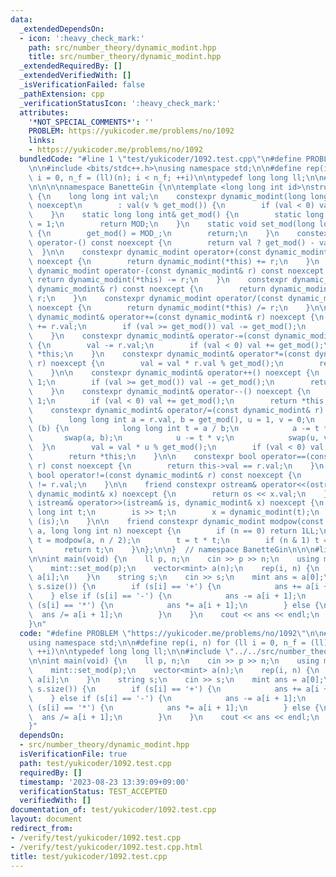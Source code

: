 ```yaml
---
data:
  _extendedDependsOn:
  - icon: ':heavy_check_mark:'
    path: src/number_theory/dynamic_modint.hpp
    title: src/number_theory/dynamic_modint.hpp
  _extendedRequiredBy: []
  _extendedVerifiedWith: []
  _isVerificationFailed: false
  _pathExtension: cpp
  _verificationStatusIcon: ':heavy_check_mark:'
  attributes:
    '*NOT_SPECIAL_COMMENTS*': ''
    PROBLEM: https://yukicoder.me/problems/no/1092
    links:
    - https://yukicoder.me/problems/no/1092
  bundledCode: "#line 1 \"test/yukicoder/1092.test.cpp\"\n#define PROBLEM \"https://yukicoder.me/problems/no/1092\"\
    \n\n#include <bits/stdc++.h>\nusing namespace std;\n\n#define rep(i, n) for (ll\
    \ i = 0, n_f = (ll)(n); i < n_f; ++i)\n\ntypedef long long ll;\n\n#line 1 \"src/number_theory/dynamic_modint.hpp\"\
    \n\n\n\nnamespace BanetteGin {\n\ntemplate <long long int id>\nstruct dynamic_modint\
    \ {\n    long long int val;\n    constexpr dynamic_modint(long long int v = 0)\
    \ noexcept\n        : val(v % get_mod()) {\n        if (val < 0) val += get_mod();\n\
    \    }\n    static long long int& get_mod() {\n        static long long int MOD\
    \ = 1;\n        return MOD;\n    }\n    static void set_mod(long long int MOD_)\
    \ {\n        get_mod() = MOD_;\n        return;\n    }\n    constexpr dynamic_modint\
    \ operator-() const noexcept {\n        return val ? get_mod() - val : 0;\n  \
    \  }\n\n    constexpr dynamic_modint operator+(const dynamic_modint& r) const\
    \ noexcept {\n        return dynamic_modint(*this) += r;\n    }\n    constexpr\
    \ dynamic_modint operator-(const dynamic_modint& r) const noexcept {\n       \
    \ return dynamic_modint(*this) -= r;\n    }\n    constexpr dynamic_modint operator*(const\
    \ dynamic_modint& r) const noexcept {\n        return dynamic_modint(*this) *=\
    \ r;\n    }\n    constexpr dynamic_modint operator/(const dynamic_modint& r) const\
    \ noexcept {\n        return dynamic_modint(*this) /= r;\n    }\n\n    constexpr\
    \ dynamic_modint& operator+=(const dynamic_modint& r) noexcept {\n        val\
    \ += r.val;\n        if (val >= get_mod()) val -= get_mod();\n        return *this;\n\
    \    }\n    constexpr dynamic_modint& operator-=(const dynamic_modint& r) noexcept\
    \ {\n        val -= r.val;\n        if (val < 0) val += get_mod();\n        return\
    \ *this;\n    }\n    constexpr dynamic_modint& operator*=(const dynamic_modint&\
    \ r) noexcept {\n        val = val * r.val % get_mod();\n        return *this;\n\
    \    }\n\n    constexpr dynamic_modint& operator++() noexcept {\n        val +=\
    \ 1;\n        if (val >= get_mod()) val -= get_mod();\n        return *this;\n\
    \    }\n    constexpr dynamic_modint& operator--() noexcept {\n        val -=\
    \ 1;\n        if (val < 0) val += get_mod();\n        return *this;\n    }\n\n\
    \    constexpr dynamic_modint& operator/=(const dynamic_modint& r) noexcept {\n\
    \        long long int a = r.val, b = get_mod(), u = 1, v = 0;\n        while\
    \ (b) {\n            long long int t = a / b;\n            a -= t * b;\n     \
    \       swap(a, b);\n            u -= t * v;\n            swap(u, v);\n      \
    \  }\n        val = val * u % get_mod();\n        if (val < 0) val += get_mod();\n\
    \        return *this;\n    }\n\n    constexpr bool operator==(const dynamic_modint&\
    \ r) const noexcept {\n        return this->val == r.val;\n    }\n    constexpr\
    \ bool operator!=(const dynamic_modint& r) const noexcept {\n        return this->val\
    \ != r.val;\n    }\n\n    friend constexpr ostream& operator<<(ostream& os, const\
    \ dynamic_modint& x) noexcept {\n        return os << x.val;\n    }\n\n    friend\
    \ istream& operator>>(istream& is, dynamic_modint& x) noexcept {\n        long\
    \ long int t;\n        is >> t;\n        x = dynamic_modint(t);\n        return\
    \ (is);\n    }\n\n    friend constexpr dynamic_modint modpow(const dynamic_modint&\
    \ a, long long int n) noexcept {\n        if (n == 0) return 1LL;\n        auto\
    \ t = modpow(a, n / 2);\n        t = t * t;\n        if (n & 1) t = t * a;\n \
    \       return t;\n    }\n};\n\n}  // namespace BanetteGin\n\n\n#line 11 \"test/yukicoder/1092.test.cpp\"\
    \n\nint main(void) {\n    ll p, n;\n    cin >> p >> n;\n    using mint = BanetteGin::dynamic_modint<0>;\n\
    \    mint::set_mod(p);\n    vector<mint> a(n);\n    rep(i, n) {\n        cin >>\
    \ a[i];\n    }\n    string s;\n    cin >> s;\n    mint ans = a[0];\n    rep(i,\
    \ s.size()) {\n        if (s[i] == '+') {\n            ans += a[i + 1];\n    \
    \    } else if (s[i] == '-') {\n            ans -= a[i + 1];\n        } else if\
    \ (s[i] == '*') {\n            ans *= a[i + 1];\n        } else {\n          \
    \  ans /= a[i + 1];\n        }\n    }\n    cout << ans << endl;\n    return 0;\n\
    }\n"
  code: "#define PROBLEM \"https://yukicoder.me/problems/no/1092\"\n\n#include <bits/stdc++.h>\n\
    using namespace std;\n\n#define rep(i, n) for (ll i = 0, n_f = (ll)(n); i < n_f;\
    \ ++i)\n\ntypedef long long ll;\n\n#include \"../../src/number_theory/dynamic_modint.hpp\"\
    \n\nint main(void) {\n    ll p, n;\n    cin >> p >> n;\n    using mint = BanetteGin::dynamic_modint<0>;\n\
    \    mint::set_mod(p);\n    vector<mint> a(n);\n    rep(i, n) {\n        cin >>\
    \ a[i];\n    }\n    string s;\n    cin >> s;\n    mint ans = a[0];\n    rep(i,\
    \ s.size()) {\n        if (s[i] == '+') {\n            ans += a[i + 1];\n    \
    \    } else if (s[i] == '-') {\n            ans -= a[i + 1];\n        } else if\
    \ (s[i] == '*') {\n            ans *= a[i + 1];\n        } else {\n          \
    \  ans /= a[i + 1];\n        }\n    }\n    cout << ans << endl;\n    return 0;\n\
    }"
  dependsOn:
  - src/number_theory/dynamic_modint.hpp
  isVerificationFile: true
  path: test/yukicoder/1092.test.cpp
  requiredBy: []
  timestamp: '2023-08-23 13:39:09+09:00'
  verificationStatus: TEST_ACCEPTED
  verifiedWith: []
documentation_of: test/yukicoder/1092.test.cpp
layout: document
redirect_from:
- /verify/test/yukicoder/1092.test.cpp
- /verify/test/yukicoder/1092.test.cpp.html
title: test/yukicoder/1092.test.cpp
---
```

